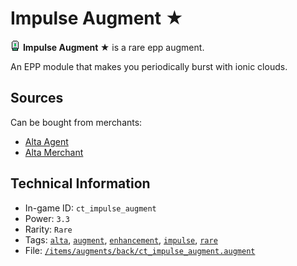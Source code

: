# Impulse Augment ★

<img src="https://raw.githubusercontent.com/Ceterai/Enternia/main/items/augments/back/ct_impulse_augment.png" alt="Impulse Augment ★ icon" loading="lazy" height=16px width="auto" /> **Impulse Augment ★** is a rare epp augment.

An EPP module that makes you periodically burst with ionic clouds.

## Sources

Can be bought from merchants:

- [Alta Agent](https://ceterai.github.io/MyEnternia/Wiki/AltaAgent)
- [Alta Merchant](https://ceterai.github.io/MyEnternia/Wiki/AltaMerchant)

## Technical Information

- In-game ID: `ct_impulse_augment`
- Power: `3.3`
- Rarity: `Rare`
- Tags: [`alta`](https://ceterai.github.io/MyEnternia/Wiki/Tags/Alta), [`augment`](https://ceterai.github.io/MyEnternia/Wiki/Tags/Augment), [`enhancement`](https://ceterai.github.io/MyEnternia/Wiki/Tags/Enhancement), [`impulse`](https://ceterai.github.io/MyEnternia/Wiki/Tags/Impulse), [`rare`](https://ceterai.github.io/MyEnternia/Wiki/Tags/Rare)
- File: [`/items/augments/back/ct_impulse_augment.augment`](https://github.com/Ceterai/Enternia/blob/main/items/augments/back/ct_impulse_augment.augment)
